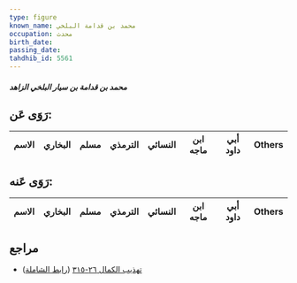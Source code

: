 ```yaml
---
type: figure
known_name: محمد بن قدامة البلخي
occupation: محدث
birth_date:
passing_date:
tahdhib_id: 5561
---
```

##### محمد بن قدامة بن سيار البلخي الزاهد

## رَوَى عَن:
| الاسم | البخاري | مسلم | الترمذي | النسائي | ابن ماجه | أبي داود | Others |
| ----- | ------- | ---- | ------- | ------- | -------- | -------- | ------ |
## رَوَى عَنه:
| الاسم | البخاري | مسلم | الترمذي | النسائي | ابن ماجه | أبي داود | Others |
| ----- | ------- | ---- | ------- | ------- | -------- | -------- | ------ |
## مراجع
- [تهذيب الكمال ٢٦-٣١٥](obsidian://open?vault=Tahdhib-al-Kamal&file=Figures/٥٥٦١-محمد%20بن%20قدامة%20بن%20سيار%20البلخي%20الزاهد) ([رابط الشاملة](https://shamela.ws/book/3722/14063))